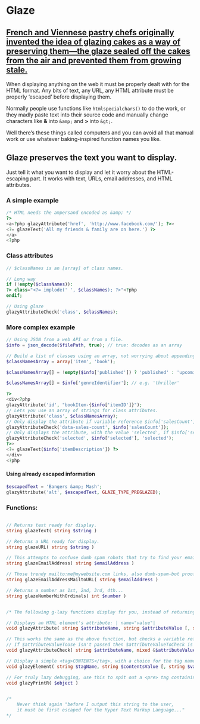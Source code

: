 Glaze
=====

## [French and Viennese pastry chefs originally invented the idea of glazing cakes as a way of preserving them—the glaze sealed off the cakes from the air and prevented them from growing stale.](http://www.epicurious.com/articlesguides/howtocook/primers/cakesfrostings)

When displaying anything on the web it must be properly dealt with for the HTML format. Any bits of text, any URL, any HTML attribute must be properly ‘escaped’ before displaying them.

Normally people use functions like `htmlspecialchars()` to do the work, or they madly paste text into their source code and manually change characters like **&** into `&amp;` and **>** into `&gt;`.

Well there’s these things called computers and you can avoid all that manual work or use whatever baking-inspired function names you like.

## Glaze preserves the text you want to display.

Just tell it what you want to display and let it worry about the HTML-escaping part. It works with text, URLs, email addresses, and HTML attributes.


### A simple example

```php
/* HTML needs the ampersand encoded as &amp; */
?>
<a<?php glazyAttribute('href', 'http://www.facebook.com/'); ?>>
<?= glazeText('All my friends & family are on here.') ?>
</a>
<?php
```

### Class attributes

```php
// $classNames is an [array] of class names.

// Long way
if (!empty($classNames)):
?> class="<?= implode(' ', $classNames); ?>"<?php
endif;

// Using glaze
glazyAttributeCheck('class', $classNames);
```
	
### More complex example

```php
// Using JSON from a web API or from a file.
$info = json_decode($filePath, true); // true: decodes as an array

// Build a list of classes using an array, not worrying about appending to a string
$classNamesArray = array('item', 'book');

$classNamesArray[] = !empty($info['published']) ? 'published' : 'upcoming';

$classNamesArray[] = $info['genreIdentifier']; // e.g. 'thriller'

?>
<div<?php
glazyAttribute('id', "bookItem-{$info['itemID']}");
// Lets you use an array of strings for class attributes.
glazyAttribute('class', $classNamesArray);
// Only display the attribute if variable reference $info['salesCount'] is present.
glazyAttributeCheck('data-sales-count', $info['salesCount']);
// Only displays the attribute, with the value 'selected', if $info['selected'] is true.
glazyAttributeCheck('selected', $info['selected'], 'selected');
?>>
<?= glazeText($info['itemDescription']) ?>
</div>
<?php
```

#### Using already escaped information

```php
$escapedText = 'Bangers &amp; Mash';
glazyAttribute('alt', $escapedText, GLAZE_TYPE_PREGLAZED);
```


### Functions:
```php

// Returns text ready for display.
string glazeText( string $string )

// Returns a URL ready for display.
string glazeURL( string $string )

// This attempts to confuse dumb spam robots that try to find your email address.
string glazeEmailAddress( string $emailAddress )

// Those trendy mailto:me@mywebsite.com links, also dumb-spam-bot proof.
string glazeEmailAddressMailtoURL( string $emailAddress )

// Returns a number as 1st, 2nd, 3rd, 4th...
string glazeNumberWithOrdinals( int $number )


/* The following g-lazy functions display for you, instead of returning a string. */

// Displays an HTML element's attribute: | name="value"|
void glazyAttribute( string $attributeName, string $attributeValue [, string $valueType ] )

// This works the same as the above function, but checks a variable reference you pass first.
// If $attributeValueToUse isn't passed then $attributeValueToCheck is also the value that is displayed.
void glazyAttributeCheck( string $attributeName, mixed &$attributeValueToCheck [, string $attributeValueToUse = null, string $valueType = null] )

// Display a simple <tag>CONTENTS</tag>, with a choice for the tag name, and its contents value and type.
void glazyElement( string $tagName, string $contentsValue [, string $valueType ] )

// For truly lazy debugging, use this to spit out a <pre> tag containing the contents of an object.
void glazyPrintR( $object )


/*
	Never think again "before I output this string to the user,
	it must be first escaped for the Hyper Text Markup Language..."
*/

```
